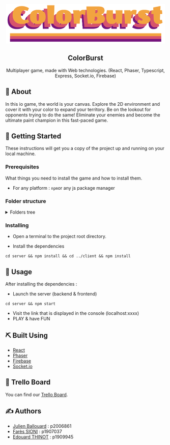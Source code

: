 <p align="center">
  <a href="" rel="noopener">
 <img height=125 src="logo.png" alt="ColorBurst Logo"></a>
</p>

<h2 align="center">ColorBurst</h2>

<p align="center"> Multiplayer game, made with Web technologies. (React, Phaser, Typescript, Express, Socket.io, Firebase)
    <br>
</p>

## 🧐 About  <a name="about"></a>

In this io game, the world is your canvas. Explore the 2D environment and cover it with your color to expand your territory. Be on the lookout for opponents trying to do the same! Eliminate your enemies and become the ultimate paint champion in this fast-paced game.

## 🏁 Getting Started

These instructions will get you a copy of the project up and running on your local machine.

### Prerequisites

What things you need to install the game and how to install them.

- For any platform : `npm`or any js package manager

### Folder structure

<details>
<summary>Folders tree</summary>

```
├── client
│   ├── ress/
│   │
│   └── src
│        ├── assets/
│        ├── components/
│        ├── data/
│        └── phaser
│                ├── gameObjects/
│                └── scenes/
│
└── server
     ├── src
     │   ├── database/
     │   └── enums/
     │   └── game/
     │
     └── tests/
```

</details>

### Installing

- Open a terminal to the project root directory.

- Install the dependencies

```shell
cd server && npm install && cd ../client && npm install
```

## 🎈 Usage

After installing the dependencies :

- Launch the server (backend & frontend)

```shell
cd server && npm start
```

- Visit the link that is displayed in the console (localhost:xxxx)
- PLAY & have FUN

## ⛏️ Built Using

- [React](https://reactjs.org/)
- [Phaser](https://phaser.io/)
- [Firebase](https://firebase.google.com/)
- [Socket.io](https://socket.io/)

## 📌 Trello Board

You can find our [Trello Board](https://trello.com/b/XCikFmZT/elcrawlavers).

## ✍️ Authors

- [Julien Ballouard](https://forge.univ-lyon1.fr/p2006861) : p2006861
- [Farès SIONI](https://forge.univ-lyon1.fr/p1907037) : p1907037
- [Edouard THINOT](https://forge.univ-lyon1.fr/p1909945) : p1909945
